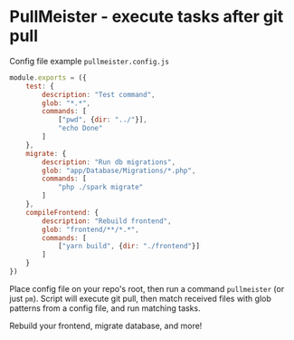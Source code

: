 # PullMeister - execute tasks after git pull

Config file example `pullmeister.config.js`
```js
module.exports = ({
    test: {
        description: "Test command",
        glob: "*.*",
        commands: [
            ["pwd", {dir: "../"}],
            "echo Done"
        ]
    },
    migrate: {
        description: "Run db migrations",
        glob: "app/Database/Migrations/*.php",
        commands: [
            "php ./spark migrate"
        ]
    },
    compileFrontend: {
        description: "Rebuild frontend",
        glob: "frontend/**/*.*",
        commands: [
            ["yarn build", {dir: "./frontend"}]
        ]
    }
})
```

Place config file on your repo's root, then run a command `pullmeister` (or just `pm`).
Script will execute git pull, then match received files with glob patterns from a config file, 
and run matching tasks.

Rebuild your frontend, migrate database, and more!